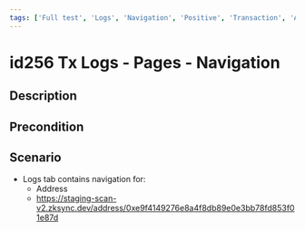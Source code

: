 ```yaml
---
tags: ['Full test', 'Logs', 'Navigation', 'Positive', 'Transaction', 'Automated', 'Active']
---
```


# id256 Tx Logs - Pages - Navigation

## Description


## Precondition


## Scenario
- Logs tab contains navigation for:
    - Address
    - https://staging-scan-v2.zksync.dev/address/0xe9f4149276e8a4f8db89e0e3bb78fd853f01e87d
